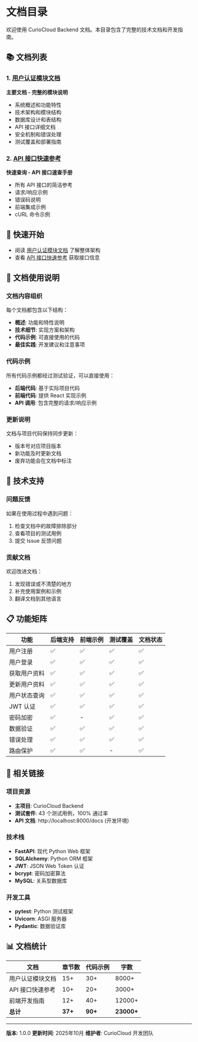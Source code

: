 # 文档目录

欢迎使用 CurioCloud Backend 文档。本目录包含了完整的技术文档和开发指南。

## 📚 文档列表

### 1. [用户认证模块文档](./user_authentication_module.md)
**主要文档 - 完整的模块说明**
- 系统概述和功能特性
- 技术架构和模块结构
- 数据库设计和表结构
- API 接口详细文档
- 安全机制和错误处理
- 测试覆盖和部署指南

### 2. [API 接口快速参考](./api_reference.md)
**快速查询 - API 接口速查手册**
- 所有 API 接口的简洁参考
- 请求/响应示例
- 错误码说明
- 前端集成示例
- cURL 命令示例

## 🚀 快速开始

- 阅读 [用户认证模块文档](./user_authentication_module.md) 了解整体架构
- 查看 [API 接口快速参考](./api_reference.md) 获取接口信息

## 📖 文档使用说明

### 文档内容组织
每个文档都包含以下结构：
- **概述**: 功能和特性说明
- **技术细节**: 实现方案和架构
- **代码示例**: 可直接使用的代码
- **最佳实践**: 开发建议和注意事项

### 代码示例
所有代码示例都经过测试验证，可以直接使用：
- **后端代码**: 基于实际项目代码
- **前端代码**: 提供 React 实现示例
- **API 调用**: 包含完整的请求/响应示例

### 更新说明
文档与项目代码保持同步更新：
- 版本号对应项目版本
- 新功能及时更新文档
- 废弃功能会在文档中标注

## 🔧 技术支持

### 问题反馈
如果在使用过程中遇到问题：
1. 检查文档中的故障排除部分
2. 查看项目的测试用例
3. 提交 Issue 反馈问题

### 贡献文档
欢迎改进文档：
1. 发现错误或不清楚的地方
2. 补充使用案例和示例
3. 翻译文档到其他语言

## 📋 功能矩阵

| 功能 | 后端支持 | 前端示例 | 测试覆盖 | 文档状态 |
|------|----------|----------|----------|----------|
| 用户注册 | ✅ | ✅ | ✅ | ✅ |
| 用户登录 | ✅ | ✅ | ✅ | ✅ |
| 获取用户资料 | ✅ | ✅ | ✅ | ✅ |
| 更新用户资料 | ✅ | ✅ | ✅ | ✅ |
| 用户状态查询 | ✅ | ✅ | ✅ | ✅ |
| JWT 认证 | ✅ | ✅ | ✅ | ✅ |
| 密码加密 | ✅ | - | ✅ | ✅ |
| 数据验证 | ✅ | ✅ | ✅ | ✅ |
| 错误处理 | ✅ | ✅ | ✅ | ✅ |
| 路由保护 | ✅ | ✅ | - | ✅ |

## 🔗 相关链接

### 项目资源
- **主项目**: CurioCloud Backend
- **测试套件**: 43 个测试用例，100% 通过率
- **API 文档**: http://localhost:8000/docs (开发环境)

### 技术栈
- **FastAPI**: 现代 Python Web 框架
- **SQLAlchemy**: Python ORM 框架
- **JWT**: JSON Web Token 认证
- **bcrypt**: 密码加密算法
- **MySQL**: 关系型数据库

### 开发工具
- **pytest**: Python 测试框架
- **Uvicorn**: ASGI 服务器
- **Pydantic**: 数据验证库

## 📊 文档统计

| 文档 | 章节数 | 代码示例 | 字数 |
|------|--------|----------|------|
| 用户认证模块文档 | 15+ | 30+ | 8000+ |
| API 接口快速参考 | 10+ | 20+ | 3000+ |
| 前端开发指南 | 12+ | 40+ | 12000+ |
| **总计** | **37+** | **90+** | **23000+** |

---

**版本**: 1.0.0
**更新时间**: 2025年10月
**维护者**: CurioCloud 开发团队